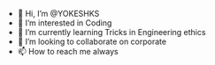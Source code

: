 - 👋 Hi, I’m @YOKESHKS
- 👀 I’m interested in Coding
- 🌱 I’m currently learning Tricks in Engineering ethics
- 💞️ I’m looking to collaborate on corporate
- 📫 How to reach me always

<!---
YOKESHKS/YOKESHKS is a ✨ special ✨ repository because its `README.md` (this file) appears on your GitHub profile.
You can click the Preview link to take a look at your changes.
--->
